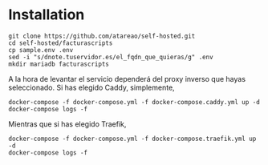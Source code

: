 # Installation

```
git clone https://github.com/atareao/self-hosted.git
cd self-hosted/facturascripts
cp sample.env .env
sed -i "s/dnote.tuservidor.es/el_fqdn_que_quieras/g" .env
mkdir mariadb facturascripts
```

A la hora de levantar el servicio dependerá del proxy inverso que hayas seleccionado. Si has elegido Caddy, simplemente,

```
docker-compose -f docker-compose.yml -f docker-compose.caddy.yml up -d
docker-compose logs -f
```

Mientras que si has elegido Traefik,

```
docker-compose -f docker-compose.yml -f docker-compose.traefik.yml up -d
docker-compose logs -f
```

